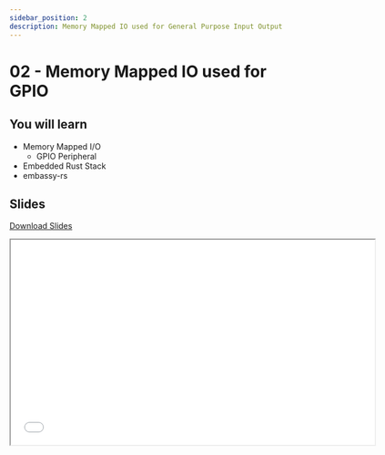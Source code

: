 ```yaml
---
sidebar_position: 2
description: Memory Mapped IO used for General Purpose Input Output
---
```


# 02 - Memory Mapped IO used for GPIO

## You will learn

- Memory Mapped I/O
  - GPIO Peripheral
- Embedded Rust Stack
- embassy-rs

## Slides

[Download Slides](/slides/acs_cc/02/pm_cc-02.pdf)

<iframe src="/slides/acs_cc/02" width="640" height="360"></iframe>
